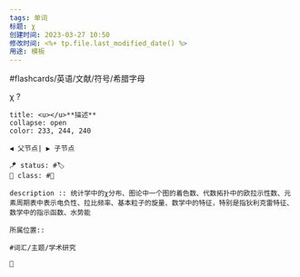```yaml
---
tags: 单词
标题: χ
创建时间: 2023-03-27 10:50
修改时间: <%+ tp.file.last_modified_date() %>
用途: 模板
---
```


#flashcards/英语/文献/符号/希腊字母

χ
?
```ad-info
title: <u></u>**描述**
collapse: open
color: 233, 244, 240

◀️ 父节点| ▶️ 子节点

🪁 status: #🏷️
🎏 class: #📇 

description :: 统计学中的χ分布、图论中一个图的着色数、代数拓扑中的欧拉示性数、元素周期表中表示电负性、拉比频率、基本粒子的旋量、数学中的特征，特别是指狄利克雷特征、数学中的指示函数、水势能

所属位置:: 

#词汇/主题/学术研究

📎 
```
<!--SR:!2023-06-18,3,250-->
